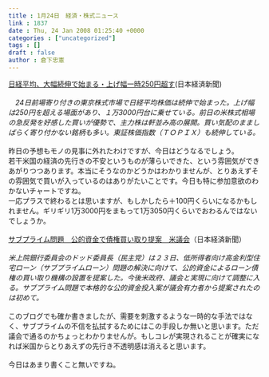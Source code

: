 ```yaml
---
title : 1月24日　経済・株式ニュース
link : 1837
date : Thu, 24 Jan 2008 01:25:40 +0000
categories : ["uncategorized"]
tags : []
draft : false
author : 倉下忠憲
---
```


<A HREF="http://www.nikkei.co.jp/news/main/20080124NT000Y07324012008.html" TARGET="_blank">日経平均、大幅続伸で始まる・上げ幅一時250円超す</A>(日本経済新聞)<BR><BR><I>　24日前場寄り付きの東京株式市場で日経平均株価は続伸で始まった。上げ幅は250円を超える場面があり、１万3000円台に乗せている。前日の米株式相場の急反発を好感した買いが優勢で、主力株は軒並み高の展開。買い気配のまましばらく寄り付かない銘柄も多い。東証株価指数（ＴＯＰＩＸ）も続伸している。 </I><BR><BR>昨日の予想もモノの見事に外れたわけですが、今日はどうなるでしょう。<BR>若干米国の経済の先行きの不安というものが薄らいできた、という雰囲気ができあがりつつあります。本当にそうなのかどうかはわかりませんが、とりあえずその雰囲気で買いが入っているのはありがたいことです。今日も特に参加意欲のわかないチャートですね。<BR>一応プラスで終わるとは思いますが、もしかしたら＋100円くらいになるかもしれません。ギリギリ1万3000円をまもって1万3050円くらいでおわるんではないでしょうか。<BR><BR><A HREF="http://sankei.jp.msn.com/economy/finance/080124/fnc0801240907006-n1.htm" TARGET="_blank">サブプライム問題　公的資金で債権買い取り提案　米議会</A>（日本経済新聞）<BR><BR><I>米上院銀行委員会のドッド委員長（民主党）は２３日、低所得者向け高金利型住宅ローン（サブプライムローン）問題の解決に向けて、公的資金によるローン債権の買い取り機構の設置を提案した。今後米政府、議会と実現に向けて調整に入る。サブプライム問題で本格的な公的資金投入案が議会有力者から提案されたのは初めて。</I><BR><BR>このブログでも確か書きましたが、需要を刺激するような一時的な手法ではなく、サブプライムの不信を払拭するためにはこの手段しか無いと思います。ただ議会で通るのかちょっとわかりませんが。もしコレが実現されることが確実になれば米国からとりあえずの先行き不透明感は消えると思います。<BR><BR>今日はあまり書くこと無いですね。<BR><br><br>
